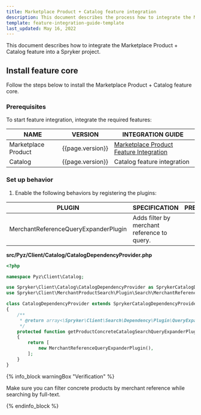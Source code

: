 ```yaml
---
title: Marketplace Product + Catalog feature integration
description: This document describes the process how to integrate the Marketplace Product + Catalog feature into a Spryker project.
template: feature-integration-guide-template
last_updated: May 16, 2022
---
```


This document describes how to integrate the Marketplace Product + Catalog feature into a Spryker project.

## Install feature core

Follow the steps below to install the Marketplace Product + Catalog feature core.

### Prerequisites

To start feature integration, integrate the required features:

| NAME                | VERSION          | INTEGRATION GUIDE                                                                                                                                           |
|---------------------|------------------|-------------------------------------------------------------------------------------------------------------------------------------------------------------|
| Marketplace Product | {{page.version}} | [Marketplace Product Feature Integration](/docs/marketplace/dev/feature-integration-guides/{{page.version}}/marketplace-product-feature-integration.html)|
| Catalog             | {{page.version}} | Catalog feature integration                              |

### Set up behavior

1. Enable the following behaviors by registering the plugins:

| PLUGIN                                | SPECIFICATION                               | PREREQUISITES | NAMESPACE                                          |
|---------------------------------------|---------------------------------------------|---------------|----------------------------------------------------|
| MerchantReferenceQueryExpanderPlugin  | Adds filter by merchant reference to query. |               | Spryker\Client\MerchantProductSearch\Plugin\Search |


**src/Pyz/Client/Catalog/CatalogDependencyProvider.php**
```php
<?php

namespace Pyz\Client\Catalog;

use Spryker\Client\Catalog\CatalogDependencyProvider as SprykerCatalogDependencyProvider;
use Spryker\Client\MerchantProductSearch\Plugin\Search\MerchantReferenceQueryExpanderPlugin;

class CatalogDependencyProvider extends SprykerCatalogDependencyProvider
{
    /**
     * @return array<\Spryker\Client\Search\Dependency\Plugin\QueryExpanderPluginInterface>|array<\Spryker\Client\SearchExtension\Dependency\Plugin\QueryExpanderPluginInterface>
     */
    protected function getProductConcreteCatalogSearchQueryExpanderPlugins(): array
    {
        return [
            new MerchantReferenceQueryExpanderPlugin(),
        ];
    }
}
```
{% info_block warningBox "Verification" %}

Make sure you can filter concrete products by merchant reference while searching by full-text.

{% endinfo_block %}
